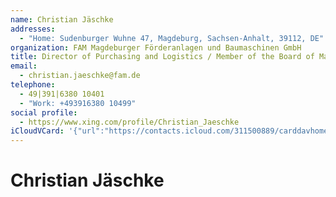```yaml
---
name: Christian Jäschke
addresses:
  - "Home: Sudenburger Wuhne 47, Magdeburg, Sachsen-Anhalt, 39112, DE"
organization: FAM Magdeburger Förderanlagen und Baumaschinen GmbH
title: Director of Purchasing and Logistics / Member of the Board of Management
email:
  - christian.jaeschke@fam.de
telephone:
  - 49|391|6380 10401
  - "Work: +493916380 10499"
social profile:
  - https://www.xing.com/profile/Christian_Jaeschke
iCloudVCard: '{"url":"https://contacts.icloud.com/311500889/carddavhome/card/ODk2ODU2MzctZWNkYy00ZDliLTg1MWQtZWFmZTZlOGFjNDMz.vcf","etag":"\"kmfhdmzj\"","data":"BEGIN:VCARD\r\nVERSION:3.0\r\nFN:\r\nN:Jäschke;Christian;;;\r\nUID:89685637-ecdc-4d9b-851d-eafe6e8ac433\r\nADR;TYPE=HOME:;;Sudenburger Wuhne 47;Magdeburg;Sachsen-Anhalt;39112;DE;\r\nitem1.X-ABLABEL:Work\r\nitem3.X-ABLABEL:Work\r\nitem0.X-ABLABEL:xing\r\nitem2.X-ABLABEL:Work\r\nPRODID:ez-vcard 0.9.13-fc\r\nREV:2025-04-03T22:04:50Z\r\nORG:FAM Magdeburger Förderanlagen und Baumaschinen GmbH;\r\nTITLE:Director of Purchasing and Logistics / Member of the Board of Managem\r\n ent\r\nEMAIL;TYPE=PREF:christian.jaeschke@fam.de\r\nTEL;TYPE=PREF:49|391|6380 10401\r\nTEL;TYPE=WORK:+493916380 10499\r\n;TYPE=jpeg;VALUE=uri:https://gateway.icloud.com/contacts/311500889/ck/card/\r\n 580ed319d7363473fbf1361e3d51ce75\r\nitem0.X-SOCIALPROFILE;X-USER=Christian_Jaeschke:https://www.xing.com/profil\r\n e/Christian_Jaeschke\r\nEND:VCARD"}'
---
```

# Christian Jäschke